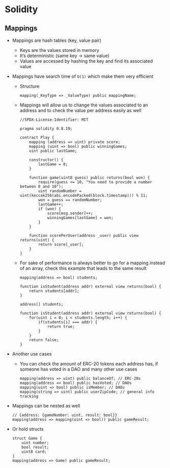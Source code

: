 # Solidity

## Mappings

-   Mappings are hash tables (key, value pair)
    -   Keys are the values stored in memory
    -   It’s deterministic (same key -> same value)
    -   Values are accessed by hashing the key and find its associated value
-   Mappings have search time of `O(1)` which make them very efficient

    -   Structure

        ```Solidity
        mapping(_KeyType => _ValueType) public mappingName;
        ```

    -   Mappings will allow us to change the values associated to an address and to check the value per address easily as well

        ```Solidity
        //SPDX-License-Identifier: MIT

        pragma solidity 0.8.19;

        contract Play {
            mapping (address => uint) private score;
            mapping (uint => bool) public winningGames;
            uint public lastGame;

            constructor() {
                lastGame = 0;
            }

            function game(uint8 guess) public returns(bool won) {
                require(guess <= 10, "You need to provide a number between 0 and 10");
                uint randomNumber = uint(keccak256(abi.encodePacked(block.timestamp))) % 11;
                won = guess == randomNumber;
                lastGame++;
                if (won) {
                    score[msg.sender]++;
                    winningGames[lastGame] = won;
                }
            }

            function scorePerUser(address _user) public view returns(uint) {
                return score[_user];
            }
        }
        ```

    -   For sake of performance is always better to go for a mapping instead of an array, check this example that leads to the same result

        ```Solidity
        mapping(address => bool) students;

        function isStudent(address addr) external view returns(bool) {
            return students[addr];
        }
        ```

        ```Solidity
        address[] students;

        function isStudent(address addr) external view returns(bool) {
            for(uint i = 0; i < students.length; i++) {
                if(students[i] === addr) {
                    return true;
                }
            }
            return false;
        }
        ```

-   Another use cases

    -   You can check the amount of ERC-20 tokens each address has, if someone has voted in a DAO and many other use cases

        ```Solidity
        mapping(address => uint) public balanceOf; // ERC-20s
        mapping(address => bool) public hasVoted; // DAOs
        mapping(uint => bool) public isMember; // DAOs
        mapping(string => uint) public userZipCode; // general info tracking
        ```

-   Mappings can be nested as well

    ```Solidity
    // {address: {gameNumber: uint, result: bool}}
    mapping(address => mapping(uint => bool)) public gameResult;
    ```

-   Or hold structs

    ```Solidity
    struct Game {
        uint number;
        bool result;
        uint8 card;
    }
    mapping(address => Game) public gameResult;
    ```
